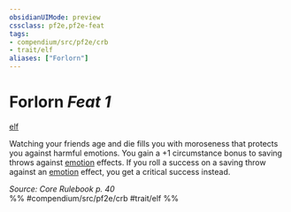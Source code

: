 ```yaml
---
obsidianUIMode: preview
cssclass: pf2e,pf2e-feat
tags:
- compendium/src/pf2e/crb
- trait/elf
aliases: ["Forlorn"]
---
```

# Forlorn  *Feat 1*  
[elf](../../rules/traits/elf.md)  


Watching your friends age and die fills you with moroseness that protects you against harmful emotions. You gain a +1 circumstance bonus to saving throws against [emotion](../../rules/traits/emotion.md) effects. If you roll a success on a saving throw against an [emotion](../../rules/traits/emotion.md) effect, you get a critical success instead.

*Source: Core Rulebook p. 40*  
%% #compendium/src/pf2e/crb #trait/elf %%